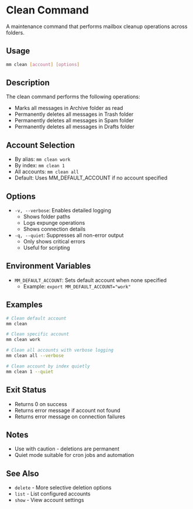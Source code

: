 # Clean Command

A maintenance command that performs mailbox cleanup operations across folders.

## Usage

```bash
mm clean [account] [options]
```

## Description

The clean command performs the following operations:
- Marks all messages in Archive folder as read
- Permanently deletes all messages in Trash folder
- Permanently deletes all messages in Spam folder 
- Permanently deletes all messages in Drafts folder

## Account Selection

- By alias: `mm clean work`
- By index: `mm clean 1`
- All accounts: `mm clean all` 
- Default: Uses MM_DEFAULT_ACCOUNT if no account specified

## Options

- `-v, --verbose`: Enables detailed logging
  - Shows folder paths
  - Logs expunge operations
  - Shows connection details
- `-q, --quiet`: Suppresses all non-error output
  - Only shows critical errors
  - Useful for scripting

## Environment Variables

- `MM_DEFAULT_ACCOUNT`: Sets default account when none specified
  - Example: `export MM_DEFAULT_ACCOUNT="work"`

## Examples

```bash
# Clean default account
mm clean

# Clean specific account
mm clean work

# Clean all accounts with verbose logging
mm clean all --verbose

# Clean account by index quietly
mm clean 1 --quiet
```

## Exit Status

- Returns 0 on success
- Returns error message if account not found
- Returns error message on connection failures

## Notes

- Use with caution - deletions are permanent
- Quiet mode suitable for cron jobs and automation

## See Also

- `delete` - More selective deletion options
- `list` - List configured accounts
- `show` - View account settings
